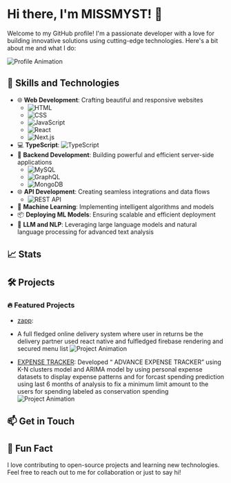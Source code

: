 # Hi there, I'm MISSMYST! 👋

Welcome to my GitHub profile! I'm a passionate developer with a love for building innovative solutions using cutting-edge technologies. Here's a bit about me and what I do:

![Profile Animation](https://media.giphy.com/media/13HgwGsXF0aiGY/giphy.gif)


## 🚀 Skills and Technologies

- 🌐 **Web Development**: Crafting beautiful and responsive websites
  - ![HTML](https://img.shields.io/badge/-HTML-E34F26?style=flat-square&logo=html5&logoColor=white)
  - ![CSS](https://img.shields.io/badge/-CSS-1572B6?style=flat-square&logo=css3&logoColor=white)
  - ![JavaScript](https://img.shields.io/badge/-JavaScript-F7DF1E?style=flat-square&logo=javascript&logoColor=black)
  - ![React](https://img.shields.io/badge/-React-61DAFB?style=flat-square&logo=react&logoColor=white)
  - ![Next.js](https://img.shields.io/badge/-Next.js-000000?style=flat-square&logo=next.js&logoColor=white)
- 💻 **TypeScript**: ![TypeScript](https://img.shields.io/badge/-TypeScript-007ACC?style=flat-square&logo=typescript&logoColor=white)
- 🔧 **Backend Development**: Building powerful and efficient server-side applications
  - ![MySQL](https://img.shields.io/badge/-MySQL-4479A1?style=flat-square&logo=mysql&logoColor=white)
  - ![GraphQL](https://img.shields.io/badge/-GraphQL-E10098?style=flat-square&logo=graphql&logoColor=white)
  - ![MongoDB](https://img.shields.io/badge/-MongoDB-47A248?style=flat-square&logo=mongodb&logoColor=white)
- 🌐 **API Development**: Creating seamless integrations and data flows   
  - ![REST API](https://img.shields.io/badge/-REST%20API-FF5733?style=flat-square&logo=api&logoColor=white)
- 🤖 **Machine Learning**: Implementing intelligent algorithms and models
- 📦 **Deploying ML Models**: Ensuring scalable and efficient deployment
- 🧠 **LLM and NLP**: Leveraging large language models and natural language processing for advanced text analysis
## 📈 Stats



## 🛠️ Projects

### 🔥 Featured Projects

- [zapp]([(https://github.com/pixelpurfect/zapp)]):
- A full fledged online delivery system where user in returns be the delivery partner used react native and fulfledged firebase rendering and secured menu list 
  ![Project Animation](https://media.giphy.com/media/xT9IgzoKnwFNmISR8I/giphy.gif)

- [EXPENSE TRACKER](https://github.com/yourusername/anotherproject): 
Developed “ ADVANCE EXPENSE TRACKER” using K-N clusters model and ARIMA model by using
personal expense datasets to display expense patterns and for forcast spending prediction using last 6
months of analysis to fix a minimum limit amount to the users for spending labeled as conservation
spending
  ![Project Animation](https://media.giphy.com/media/26n6WywJyh39n1pBu/giphy.gif)

## 📫 Get in Touch


## 🎉 Fun Fact



I love contributing to open-source projects and learning new technologies. Feel free to reach out to me for collaboration or just to say hi!


